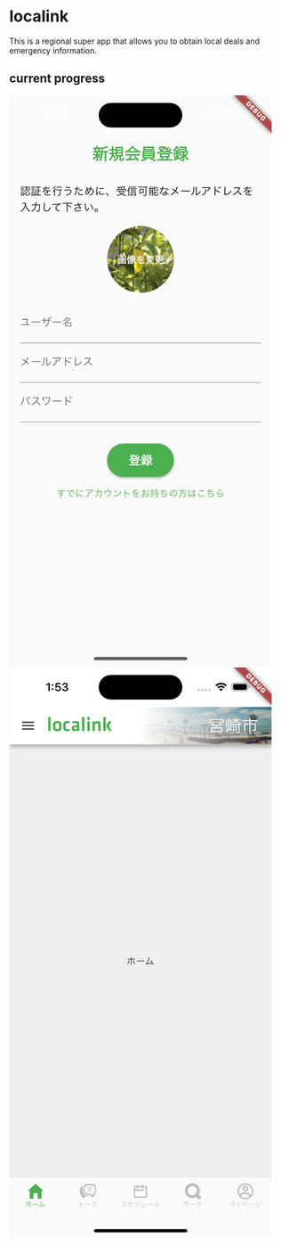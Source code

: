 # localink

This is a regional super app that allows you to obtain local deals and emergency information.

## current progress

![Current design and functionality](md_images/register01.png "register")
![Current design and functionality](md_images/home01.png "register")
